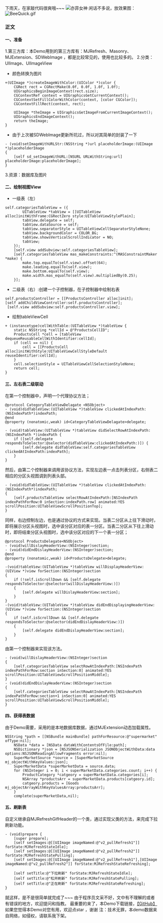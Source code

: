 下雨天，在家敲代码很爽哦~~~
![亦菲女神](http://upload-images.jianshu.io/upload_images/1518951-286331ddd449fcb6.jpg)  闲话不多说，放效果图：
![BeeQuick.gif](http://upload-images.jianshu.io/upload_images/1518951-b2a3865e34deaf52.gif?imageMogr2/auto-orient/strip)



### 正文

#### 一、准备

1.第三方库：本Demo用到的第三方库有：MJRefresh、Masonry、MJExtension、SDWebImage ，都是比较常见的，使用也比较多的。
2.分类：UIImage、UIImageView

 - 颜色转换为图片
```
+(UIImage *)createImageWithColor:(UIColor *)color {
    CGRect rect = CGRectMake(0.0f, 0.0f, 1.0f, 1.0f);
    UIGraphicsBeginImageContext(rect.size);
    CGContextRef context = UIGraphicsGetCurrentContext();
    CGContextSetFillColorWithColor(context, [color CGColor]);
    CGContextFillRect(context, rect);
    
    UIImage *theImage = UIGraphicsGetImageFromCurrentImageContext();
    UIGraphicsEndImageContext();
    return theImage;
}
```
 - 由于上次被SDWebImage更新所坑过，所以对其简单的封装了一下
```
- (void)setImageWithURLStr:(NSString *)url placeholderImage:(UIImage *)placeholderImage
{
    [self sd_setImageWithURL:[NSURL URLWithString:url] placeholderImage:placeholderImage];
}
```
3.资源：数据库及图片

#### 二、绘制视图View

 - 一级表（左）
```
self.categoriesTableView = ({
        UITableView *tabView = [[UITableView alloc]initWithFrame:CGRectZero style:UITableViewStylePlain];
        tabView.delegate = self;
        tabView.dataSource = self;
        tabView.separatorStyle = UITableViewCellSeparatorStyleNone;
        tabView.backgroundColor = COLOR_BG;
        tabView.showsVerticalScrollIndicator = NO;
        tabView;
    });
    [self.view addSubview:self.categoriesTableView];
    [self.categoriesTableView mas_makeConstraints:^(MASConstraintMaker *make) {
        make.top.equalTo(self.view).offset(64);
        make.leading.equalTo(self.view);
        make.bottom.equalTo(self.view);
        make.width.mas_equalTo(self.view).multipliedBy(0.25);
    }];
```
 - 二级表（右）:创建一个子控制器，在子控制器中绘制右表
```
self.productsController = [[ProductsController alloc]init];
[self addChildViewController:self.productsController];
 [self.view addSubview:self.productsController.view];
```
 - 绘制tableViewCell
```
+ (instancetype)cellWithTable:(UITableView *)tableView {
    static NSString *cellId = @"ProductsCellID";
    ProductsCell *cell = [tableView dequeueReusableCellWithIdentifier:cellId];
    if (cell == nil) {
        cell = [[ProductsCell alloc]initWithStyle:UITableViewCellStyleDefault reuseIdentifier:cellId];
    }
    cell.selectionStyle = UITableViewCellSelectionStyleNone;
    return cell;
}
```

#### 三、左右表二级联动

在第一个控制器中，声明一个代理协议方法；
```
@protocol CategoryTableViewDelagate <NSObject>
- (void)didTableView:(UITableView *)tableView clickedAtIndexPath:(NSIndexPath*)indexPath;
@end
@property (nonatomic,weak) id<CategoryTableViewDelagate>delegate;
```
```
- (void)tableView:(UITableView *)tableView didSelectRowAtIndexPath:(NSIndexPath *)indexPath {
    if ([self.delegate respondsToSelector:@selector(didTableView:clickedAtIndexPath:)]) {
        [self.delegate didTableView:self.categoriesTableView clickedAtIndexPath:indexPath];
    }
}
```
然后，由第二个控制器来调用该协议方法，实现左边表一点击列表分区，右侧表二相应的分区头视图调到列表头部。
```
- (void)didTableView:(UITableView *)tableView clickedAtIndexPath:(NSIndexPath*)indexPath;
{
    [self.productsTableView selectRowAtIndexPath:[NSIndexPath indexPathForRow:0 inSection:indexPath.row] animated:YES scrollPosition:UITableViewScrollPositionTop];
}
```
同样，右边控制左边，也是通过协议的方式来实现。当表二分区从上往下滑动时，即将展示分区头视图时，选中该分区对应的表一分区。当表二分区从下往上滑动时，即将结束分区头视图时，选中该分区对应的下一个表一分区；
```
@protocol ProductsDelegate<NSObject>
- (void)willDislayHeaderView:(NSInteger)section;
- (void)didEndDislayHeaderView:(NSInteger)section;
@end
@property (nonatomic,weak) id<ProductsDelegate>delegate;
```
```
-(void)tableView:(UITableView *)tableView willDisplayHeaderView:(UIView *)view forSection:(NSInteger)section
{
    if (!self.isScrollDown && [self.delegate respondsToSelector:@selector(willDislayHeaderView:)])
    {
        [self.delegate willDislayHeaderView:section];
    }
}
-(void)tableView:(UITableView *)tableView didEndDisplayingHeaderView:(UIView *)view forSection:(NSInteger)section
{
    if (self.isScrollDown && [self.delegate respondsToSelector:@selector(didEndDislayHeaderView:)])
    {
        [self.delegate didEndDislayHeaderView:section];
    }
}
```
由第一个控制器来实现该方法。
```
- (void)willDislayHeaderView:(NSInteger)section
{
    [self.categoriesTableView selectRowAtIndexPath:[NSIndexPath indexPathForRow:section inSection:0] animated:YES scrollPosition:UITableViewScrollPositionMiddle];
}
- (void)didEndDislayHeaderView:(NSInteger)section
{
    [self.categoriesTableView selectRowAtIndexPath:[NSIndexPath indexPathForRow:section+1 inSection:0] animated:YES scrollPosition:UITableViewScrollPositionMiddle];
}
```
#### 四、获得表数据

由于Demo需要，采用的是本地数据库数据，通过MJExtension动态加载属性。
```
NSString *path = [[NSBundle mainBundle] pathForResource:@"supermarket" ofType:nil];
    NSData *data = [NSData dataWithContentsOfFile:path];
    NSDictionary *json = [NSJSONSerialization JSONObjectWithData:data options:NSJSONReadingAllowFragments error:nil];
    SuperMarketSource *source = [SuperMarketSource mj_objectWithKeyValues:json];
    SuperMarketData *superMarketData = source.data;
    for (NSInteger i = 0; i < superMarketData.categories.count; i++) {
        ProductCategory *catgeory = superMarketData.categories[i];
        NSArray *productsArr = superMarketData.products[catgeory.id];
        catgeory.products = [Goods mj_objectArrayWithKeyValuesArray:productsArr];
    }
    complete(superMarketData,nil);
```

#### 五、刷新表

自定义继承自MJRefreshGifHeader的一个类，通过实现父类的方法，来完成下拉刷新功能。
```
- (void)prepare {
    [super prepare];
    [self setImages:@[[UIImage imageNamed:@"v2_pullRefresh1"]] forState:MJRefreshStateIdle];
    [self setImages:@[[UIImage imageNamed:@"v2_pullRefresh2"]] forState:MJRefreshStatePulling];
    [self setImages:@[[UIImage imageNamed:@"v2_pullRefresh1"],[UIImage imageNamed:@"v2_pullRefresh2"]] forState:MJRefreshStateRefreshing];
    
    [self setTitle:@"下拉刷新" forState:MJRefreshStateIdle];
    [self setTitle:@"松开刷新" forState:MJRefreshStatePulling];
    [self setTitle:@"正在刷新" forState:MJRefreshStateRefreshing];
}
```
就这样，是不是很简单就完成了~~~
由于程序员文采不好，文中有不理解的或者有错误的地方，欢迎提问和指教。
最重要的来了，本Demo下载链接，[【GitHub】](https://github.com/JingJing-Lin/BeeQuick_One)   如果您觉得本Demo对您有用，欢迎点star ，谢谢 
注：技术无罪，本demo数据来自网络，如侵权，请联系我下架。